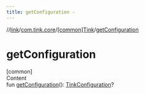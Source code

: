 ```yaml
---
title: getConfiguration -
---
```

//[link](../../index.md)/[com.tink.core](../index.md)/[[common]Tink](index.md)/[getConfiguration](get-configuration.md)



# getConfiguration  
[common]  
Content  
fun [getConfiguration](get-configuration.md)(): [TinkConfiguration](../../com.tink.service.network/[common]-tink-configuration/index.md)?  



